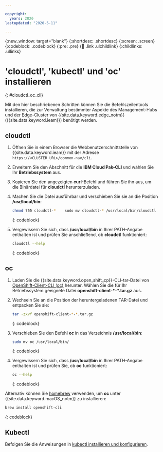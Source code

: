 ```yaml
---

copyright:
  years: 2020
lastupdated: "2020-5-11"

---
```


{:new_window: target="blank"}
{:shortdesc: .shortdesc}
{:screen: .screen}
{:codeblock: .codeblock}
{:pre: .pre}
{:child: .link .ulchildlink}
{:childlinks: .ullinks}

# 'cloudctl', 'kubectl' und 'oc' installieren
{: #cloudctl_oc_cli}

Mit den hier beschriebenen Schritten können Sie die Befehlszeilentools installieren, die zur Verwaltung bestimmter Aspekte des Management-Hubs und der Edge-Cluster von {{site.data.keyword.edge_notm}} ({{site.data.keyword.ieam}}) benötigt werden.

## cloudctl

1. Öffnen Sie in einem Browser die Webbenutzerschnittstelle von {{site.data.keyword.ieam}} mit der Adresse `https://<CLUSTER_URL>/common-nav/cli`.

2. Erweitern Sie den Abschnitt für die **IBM Cloud Pak-CLI** und wählen Sie Ihr **Betriebssystem** aus.

3. Kopieren Sie den angezeigten **curl**-Befehl und führen Sie ihn aus, um die Binärdatei für **cloudctl** herunterzuladen.

4. Machen Sie die Datei ausführbar und verschieben Sie sie an die Position **/usr/local/bin**:
  
   ```bash
   chmod 755 cloudctl-*    sudo mv cloudctl-* /usr/local/bin/cloudctl
   ```
   {: codeblock}

5. Vergewissern Sie sich, dass **/usr/local/bin** in Ihrer PATH-Angabe enthalten ist und prüfen Sie anschließend, ob **cloudctl** funktioniert:
  
   ```bash
   cloudctl --help
   ```
   {: codeblock}

## oc

1. Laden Sie die {{site.data.keyword.open_shift_cp}}-CLI-tar-Datei von [OpenShift-Client-CLI (oc)](https://mirror.openshift.com/pub/openshift-v4/clients/ocp/latest/) herunter. Wählen Sie die für Ihr Betriebssystem geeignete Datei **openshift-client-\*-\*.tar.gz** aus.

2. Wechseln Sie an die Position der heruntergeladenen TAR-Datei und entpacken Sie sie:
  
   ```bash
   tar -zxvf openshift-client-*-*.tar.gz
   ```
   {: codeblock}

3. Verschieben Sie den Befehl **oc** in das Verzeichnis **/usr/local/bin**:
  
   ```bash
   sudo mv oc /usr/local/bin/
   ```
   {: codeblock}

4. Vergewissern Sie sich, dass **/usr/local/bin** in Ihrer PATH-Angabe enthalten ist und prüfen Sie, ob **oc** funktioniert:
  
   ```bash
   oc --help
   ```
   {: codeblock}

Alternativ können Sie [homebrew](https://brew.sh/) verwenden, um **oc** unter {{site.data.keyword.macOS_notm}} zu installieren:
  
   ```bash
   brew install openshift-cli
   ```
   {: codeblock}

## Kubectl

Befolgen Sie die Anweisungen in [kubectl installieren und konfigurieren](https://kubernetes.io/docs/tasks/tools/install-kubectl/).
